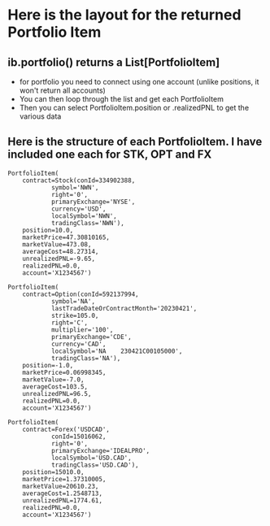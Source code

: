 # Here is the layout for the returned Portfolio Item

## ib.portfolio() returns a List[PortfolioItem]

- for portfolio you need to connect using one account (unlike positions, it won't return all accounts)
- You can then loop through the list and get each PortfolioItem
- Then you can select PortfolioItem.position or .realizedPNL to get the various data

## Here is the structure of each PortfolioItem.  I have included one each for STK, OPT and FX

```
PortfolioItem(
	contract=Stock(conId=334902388, 
			symbol='NWN', 
			right='0', 
			primaryExchange='NYSE', 
			currency='USD', 
			localSymbol='NWN', 
			tradingClass='NWN'), 
	position=10.0, 
	marketPrice=47.30810165, 
	marketValue=473.08, 
	averageCost=48.27314, 
	unrealizedPNL=-9.65, 
	realizedPNL=0.0, 
	account='X1234567')

PortfolioItem(
	contract=Option(conId=592137994, 
			symbol='NA', 
			lastTradeDateOrContractMonth='20230421', 
			strike=105.0, 
			right='C', 
			multiplier='100', 
			primaryExchange='CDE',
			currency='CAD', 
			localSymbol='NA    230421C00105000', 
			tradingClass='NA'), 
	position=-1.0, 
	marketPrice=0.06998345, 
	marketValue=-7.0, 
	averageCost=103.5, 
	unrealizedPNL=96.5, 
	realizedPNL=0.0, 
	account='X1234567')
	
PortfolioItem(
	contract=Forex('USDCAD', 
			conId=15016062, 
			right='0', 
			primaryExchange='IDEALPRO', 
			localSymbol='USD.CAD', 
			tradingClass='USD.CAD'), 
	position=15010.0, 
	marketPrice=1.37310005, 
	marketValue=20610.23, 
	averageCost=1.2548713, 
	unrealizedPNL=1774.61, 
	realizedPNL=0.0, 
	account='X1234567')
```

